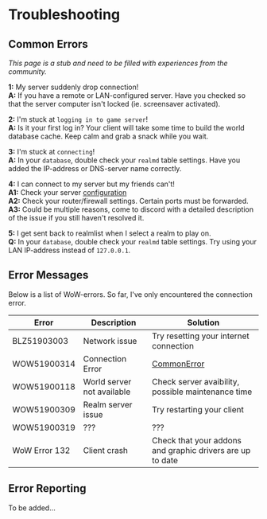 # Troubleshooting
## Common Errors
*This page is a stub and need to be filled with experiences from the community.*

**1:** My server suddenly drop connection!  
**A:** If you have a remote or LAN-configured server. Have you checked so that the server computer isn't locked (ie. screensaver activated).

**2:** I'm stuck at `logging in to game server`!  
**A:** Is it your first log in? Your client will take some time to build the world database cache. Keep calm and grab a snack while you wait.

**3:** I'm stuck at `connecting`!  
**A:** In your `database`, double check your `realmd` table settings. Have you added the IP-address or DNS-server name correctly.

**4:** I can connect to my server but my friends can't!   
**A1:** Check your server [configuration](https://akorax.github.io/docs/#/_pages/Setup3)    
**A2:** Check your router/firewall settings. Certain ports must be forwarded.  
**A3:** Could be multiple reasons, come to discord with a detailed description of the issue if you still haven't resolved it.  

**5:** I get sent back to realmlist when I select a realm to play on.   
**Q:** In your `database`, double check your `realmd` table settings. Try using your LAN IP-address instead of `127.0.0.1`.

## Error Messages
Below is a list of WoW-errors. So far, I've only encountered the connection error.

| Error         | Description    | Solution |
|---------------|------------|-------------|
| BLZ51903003 | Network issue    | Try resetting your internet connection  |
| WOW51900314 | Connection Error | [CommonError](.._pages/T_CommonErrors)  |
| WOW51900118 | World server not available | Check server avaibility, possible maintenance time  |
| WOW51900309 | Realm server issue | Try restarting your client  |
| WOW51900319 | ??? | ??? |
| WoW Error 132 | Client crash   | Check that your addons and graphic drivers are up to date |

 ## Error Reporting
To be added...
